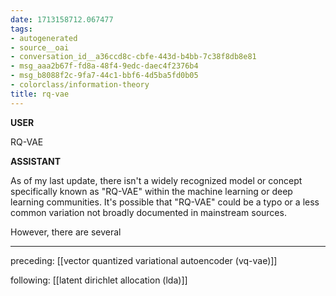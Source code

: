 ```yaml
---
date: 1713158712.067477
tags:
- autogenerated
- source__oai
- conversation_id__a36ccd8c-cbfe-443d-b4bb-7c38f8db8e81
- msg_aaa2b67f-fd8a-48f4-9edc-daec4f2376b4
- msg_b8088f2c-9fa7-44c1-bbf6-4d5ba5fd0b05
- colorclass/information-theory
title: rq-vae
---
```


**USER**

RQ-VAE


**ASSISTANT**

As of my last update, there isn't a widely recognized model or concept specifically known as "RQ-VAE" within the machine learning or deep learning communities. It's possible that "RQ-VAE" could be a typo or a less common variation not broadly documented in mainstream sources.

However, there are several


---

preceding: [[vector quantized variational autoencoder (vq-vae)]]  


following: [[latent dirichlet allocation (lda)]]